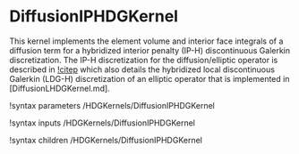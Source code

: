 # DiffusionIPHDGKernel

This kernel implements the element volume and interior face integrals of a diffusion term for a hybridized interior penalty (IP-H) discontinuous Galerkin discretization. The IP-H discretization for the diffusion/elliptic operator is described in [!citep](cockburn2009unified) which also details the hybridized local discontinuous Galerkin (LDG-H) discretization of an elliptic operator that is implemented in [DiffusionLHDGKernel.md].

!syntax parameters /HDGKernels/DiffusionIPHDGKernel

!syntax inputs /HDGKernels/DiffusionIPHDGKernel

!syntax children /HDGKernels/DiffusionIPHDGKernel

